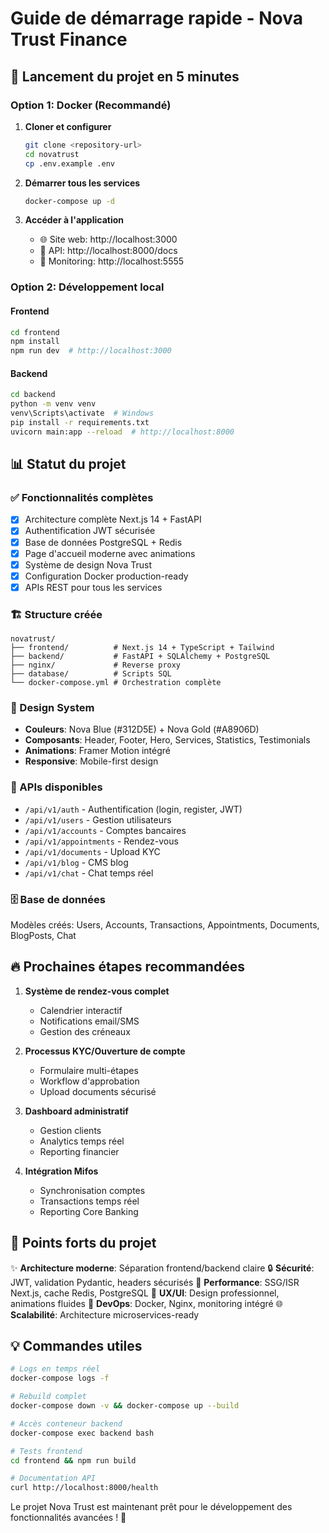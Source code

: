 # Guide de démarrage rapide - Nova Trust Finance

## 🚀 Lancement du projet en 5 minutes

### Option 1: Docker (Recommandé)

1. **Cloner et configurer**
   ```bash
   git clone <repository-url>
   cd novatrust
   cp .env.example .env
   ```

2. **Démarrer tous les services**
   ```bash
   docker-compose up -d
   ```

3. **Accéder à l'application**
   - 🌐 Site web: http://localhost:3000
   - 📡 API: http://localhost:8000/docs
   - 🌸 Monitoring: http://localhost:5555

### Option 2: Développement local

#### Frontend
```bash
cd frontend
npm install
npm run dev  # http://localhost:3000
```

#### Backend
```bash
cd backend
python -m venv venv
venv\Scripts\activate  # Windows
pip install -r requirements.txt
uvicorn main:app --reload  # http://localhost:8000
```

## 📊 Statut du projet

### ✅ Fonctionnalités complètes
- [x] Architecture complète Next.js 14 + FastAPI
- [x] Authentification JWT sécurisée
- [x] Base de données PostgreSQL + Redis
- [x] Page d'accueil moderne avec animations
- [x] Système de design Nova Trust
- [x] Configuration Docker production-ready
- [x] APIs REST pour tous les services

### 🏗️ Structure créée
```
novatrust/
├── frontend/          # Next.js 14 + TypeScript + Tailwind
├── backend/           # FastAPI + SQLAlchemy + PostgreSQL
├── nginx/             # Reverse proxy
├── database/          # Scripts SQL
└── docker-compose.yml # Orchestration complète
```

### 🎨 Design System
- **Couleurs**: Nova Blue (#312D5E) + Nova Gold (#A8906D)
- **Composants**: Header, Footer, Hero, Services, Statistics, Testimonials
- **Animations**: Framer Motion intégré
- **Responsive**: Mobile-first design

### 🔧 APIs disponibles
- `/api/v1/auth` - Authentification (login, register, JWT)
- `/api/v1/users` - Gestion utilisateurs
- `/api/v1/accounts` - Comptes bancaires
- `/api/v1/appointments` - Rendez-vous
- `/api/v1/documents` - Upload KYC
- `/api/v1/blog` - CMS blog
- `/api/v1/chat` - Chat temps réel

### 🗄️ Base de données
Modèles créés: Users, Accounts, Transactions, Appointments, Documents, BlogPosts, Chat

## 🔥 Prochaines étapes recommandées

1. **Système de rendez-vous complet**
   - Calendrier interactif
   - Notifications email/SMS
   - Gestion des créneaux

2. **Processus KYC/Ouverture de compte**
   - Formulaire multi-étapes
   - Workflow d'approbation
   - Upload documents sécurisé

3. **Dashboard administratif**
   - Gestion clients
   - Analytics temps réel
   - Reporting financier

4. **Intégration Mifos**
   - Synchronisation comptes
   - Transactions temps réel
   - Reporting Core Banking

## 🎯 Points forts du projet

✨ **Architecture moderne**: Séparation frontend/backend claire
🔒 **Sécurité**: JWT, validation Pydantic, headers sécurisés
🚀 **Performance**: SSG/ISR Next.js, cache Redis, PostgreSQL
📱 **UX/UI**: Design professionnel, animations fluides
🐳 **DevOps**: Docker, Nginx, monitoring intégré
🌐 **Scalabilité**: Architecture microservices-ready

## 💡 Commandes utiles

```bash
# Logs en temps réel
docker-compose logs -f

# Rebuild complet
docker-compose down -v && docker-compose up --build

# Accès conteneur backend
docker-compose exec backend bash

# Tests frontend
cd frontend && npm run build

# Documentation API
curl http://localhost:8000/health
```

Le projet Nova Trust est maintenant prêt pour le développement des fonctionnalités avancées ! 🎉